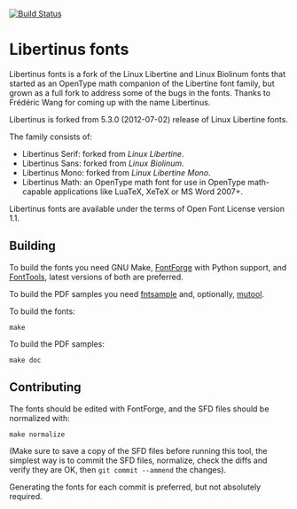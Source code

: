 [![Build Status](https://travis-ci.org/libertinus-fonts/libertinus.svg?branch=master)](https://travis-ci.org/libertinus-fonts/libertinus)

Libertinus fonts
================

Libertinus fonts is a fork of the Linux Libertine and Linux Biolinum fonts that
started as an OpenType math companion of the Libertine font family, but grown
as a full fork to address some of the bugs in the fonts. Thanks to Frédéric
Wang for coming up with the name Libertinus.

Libertinus is forked from 5.3.0 (2012-07-02) release of Linux Libertine fonts.

The family consists of:

* Libertinus Serif: forked from *Linux Libertine*.
* Libertinus Sans: forked from *Linux Biolinum*.
* Libertinus Mono: forked from *Linux Libertine Mono*.
* Libertinus Math: an OpenType math font for use in OpenType math-capable
  applications like LuaTeX, XeTeX or MS Word 2007+.

Libertinus fonts are available under the terms of Open Font License version
1.1.

Building
--------
To build the fonts you need GNU Make, [FontForge][1] with Python support, and
[FontTools][2], latest versions of both are preferred.

To build the PDF samples you need [fntsample][3] and, optionally, [mutool][4].

To build the fonts:

    make

To build the PDF samples:

    make doc

Contributing
------------
The fonts should be edited with FontForge, and the SFD files should be
normalized with:

    make normalize

(Make sure to save a copy of the SFD files before running this tool, the
simplest way is to commit the SFD files, normalize, check the diffs and verify
they are OK, then `git commit --ammend` the changes).

Generating the fonts for each commit is preferred, but not absolutely required.

[1]: https://fontforge.github.io
[2]: https://github.com/fonttools/fonttools
[3]: https://github.com/eugmes/fntsample
[4]: https://mupdf.com/

